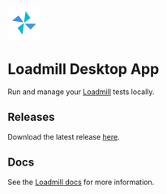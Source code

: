 <img src="images/loadmill-macOS-app-icon.png" width="64">

# Loadmill Desktop App
Run and manage your [Loadmill](https://www.loadmill.com) tests locally.

## Releases
Download the latest release [here](https://github.com/loadmill/desktop-app/releases/latest).

## Docs
See the [Loadmill docs](https://docs.loadmill.com/introduction/deviceless-mobile-testing) for more information.
